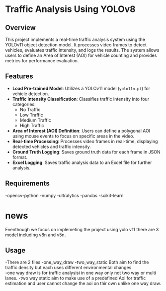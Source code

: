 # Traffic Analysis Using YOLOv8

## Overview
This project implements a real-time traffic analysis system using the YOLOv11 object detection model. It processes video frames to detect vehicles, evaluates traffic intensity, and logs the results. The system allows users to define an Area of Interest (AOI) for vehicle counting and provides metrics for performance evaluation.

## Features
- **Load Pre-trained Model**: Utilizes a YOLOv11 model (`yolo11n.pt`) for vehicle detection.
- **Traffic Intensity Classification**: Classifies traffic intensity into four categories:
  - No Traffic
  - Low Traffic
  - Medium Traffic
  - High Traffic
- **Area of Interest (AOI) Definition**: Users can define a polygonal AOI using mouse events to focus on specific areas in the video.
- **Real-time Processing**: Processes video frames in real-time, displaying detected vehicles and traffic intensity.
- **Ground Truth Logging**: Saves ground truth data for each frame in JSON format.
- **Excel Logging**: Saves traffic analysis data to an Excel file for further analysis.

## Requirements
-opencv-python 
-numpy
-ultralytics
-pandas
-scikit-learn
# news
Eventhough we focus on implemeting the project using yolo v11 there are 3 model including v8n and v5n.
## Usage
-There are 2 files 
-one_way_draw
-two_way_static
Both aim to find the traffic density but each uses different environmental changes  
-one way draw is for traffic analysisi in one way only not two way or multi lanes.
-two way static aim to make use of a predefined Aoi for traffic estimation and user cannot change the aoi on thir own unlike one way draw.
